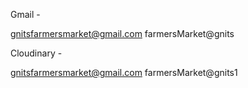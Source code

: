 Gmail - 

gnitsfarmersmarket@gmail.com
farmersMarket@gnits


Cloudinary - 

gnitsfarmersmarket@gmail.com
farmersMarket@gnits1
